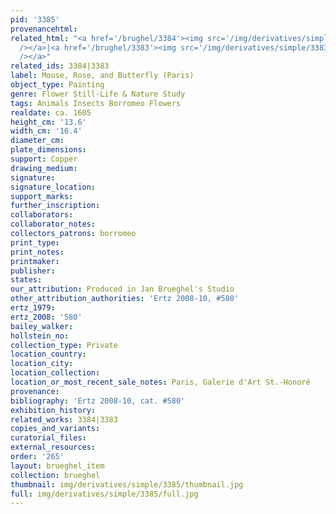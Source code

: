 ```yaml
---
pid: '3385'
provenancehtml:
related_html: "<a href='/brughel/3384'><img src='/img/derivatives/simple/3384/thumbnail.jpg'
  /></a>|<a href='/brughel/3383'><img src='/img/derivatives/simple/3383/thumbnail.jpg'
  /></a>"
related_ids: 3384|3383
label: Mouse, Rose, and Butterfly (Paris)
object_type: Painting
genre: Flower Still-Life & Nature Study
tags: Animals Insects Borromeo Flowers
realdate: ca. 1605
height_cm: '13.6'
width_cm: '16.4'
diameter_cm:
plate_dimensions:
support: Copper
drawing_medium:
signature:
signature_location:
support_marks:
further_inscription:
collaborators:
collaborator_notes:
collectors_patrons: borromeo
print_type:
print_notes:
printmaker:
publisher:
states:
our_attribution: Produced in Jan Brueghel's Studio
other_attribution_authorities: 'Ertz 2008-10, #580'
ertz_1979:
ertz_2008: '580'
bailey_walker:
hollstein_no:
collection_type: Private
location_country:
location_city:
location_collection:
location_or_most_recent_sale_notes: Paris, Galerie d'Art St.-Honoré
provenance:
bibliography: 'Ertz 2008-10, cat. #580'
exhibition_history:
related_works: 3384|3383
copies_and_variants:
curatorial_files:
external_resources:
order: '265'
layout: brueghel_item
collection: brueghel
thumbnail: img/derivatives/simple/3385/thumbnail.jpg
full: img/derivatives/simple/3385/full.jpg
---
```

